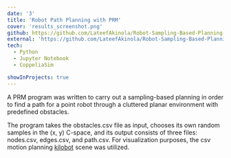 ```yaml
---
date: '3'
title: 'Robot Path Planning with PRM'
cover: 'results_screenshot.png'
github: https://github.com/LateefAkinola/Robot-Sampling-Based-Planning-with-PRM'
external: 'https://github.com/LateefAkinola/Robot-Sampling-Based-Planning-with-PRM'
tech:
  - Python
  - Jupyter Notebook
  - CoppeliaSim

showInProjects: true
---
```


A PRM program was written to carry out a sampling-based planning in order to find a path for a point robot through a cluttered planar environment with predefined obstacles.

The program takes the obstacles.csv file as input, chooses its own random samples in the (x, y) C-space, and its output consists of three files: nodes.csv, edges.csv, and path.csv.
For visualization purposes, the csv motion planning [kilobot](https://www.kilobotics.com/) scene was utilized.

